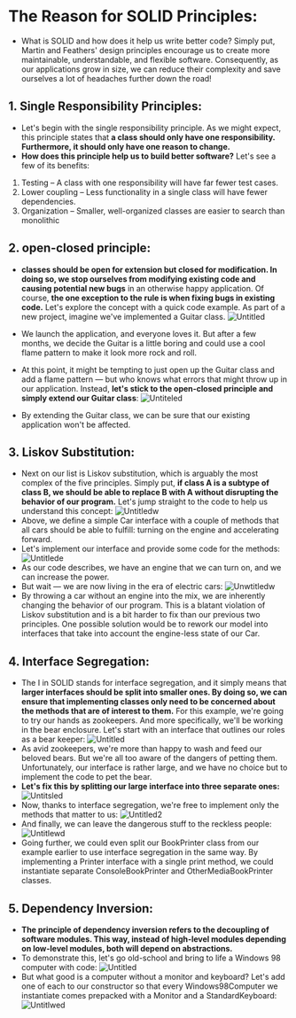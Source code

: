 # The Reason for SOLID Principles:
- What is SOLID and how does it help us write better code? Simply put, Martin and Feathers' design principles encourage us to create more maintainable, understandable, and flexible software. Consequently, as our applications grow in size, we can reduce their complexity and save ourselves a lot of headaches further down the road!

## 1. Single Responsibility Principles:
- Let's begin with the single responsibility principle. As we might expect, this principle states that **a class should only have one responsibility. Furthermore, it should only have one reason to change.**
- **How does this principle help us to build better software?** Let's see a few of its benefits:
1. Testing – A class with one responsibility will have far fewer test cases.
2. Lower coupling – Less functionality in a single class will have fewer dependencies.
3. Organization – Smaller, well-organized classes are easier to search than monolithic

## 2. open-closed principle:
- **classes should be open for extension but closed for modification. In doing so, we stop ourselves from modifying existing code and causing potential new bugs** in an otherwise happy application.
Of course, **the one exception to the rule is when fixing bugs in existing code.**
Let's explore the concept with a quick code example. As part of a new project, imagine we've implemented a Guitar class.
![Untitled](https://github.com/NourhanSaeed707/SOLID-Principles-Java/assets/64387352/4baef784-bbc1-4bd8-a7dc-dac7daeac3f8)

- We launch the application, and everyone loves it. But after a few months, we decide the Guitar is a little boring and could use a cool flame pattern to make it look more rock and roll.
- At this point, it might be tempting to just open up the Guitar class and add a flame pattern — but who knows what errors that might throw up in our application.
Instead, **let's stick to the open-closed principle and simply extend our Guitar class**:
![Untiteled](https://github.com/NourhanSaeed707/SOLID-Principles-Java/assets/64387352/387bb1c1-bdd3-4084-a67d-afc2e8c47b2e)
- By extending the Guitar class, we can be sure that our existing application won't be affected.

## 3. Liskov Substitution:
- Next on our list is Liskov substitution, which is arguably the most complex of the five principles. Simply put, **if class A is a subtype of class B, we should be able to replace B with A without disrupting the behavior of our program.**
Let's jump straight to the code to help us understand this concept:
![Untitledw](https://github.com/NourhanSaeed707/SOLID-Principles-Java/assets/64387352/83b79645-e841-4d41-91ae-deb17a0f750f)
- Above, we define a simple Car interface with a couple of methods that all cars should be able to fulfill: turning on the engine and accelerating forward.
- Let's implement our interface and provide some code for the methods:
![Untitlede](https://github.com/NourhanSaeed707/SOLID-Principles-Java/assets/64387352/784fc83c-f35f-446a-a02a-6ccdafc788c7)
- As our code describes, we have an engine that we can turn on, and we can increase the power.
- But wait — we are now living in the era of electric cars:
![Unwtitledw](https://github.com/NourhanSaeed707/SOLID-Principles-Java/assets/64387352/fd4dc15b-7b97-4e00-9433-25d7b0d9b11d)
- By throwing a car without an engine into the mix, we are inherently changing the behavior of our program. This is a blatant violation of Liskov substitution and is a bit harder to fix than our previous two principles.
One possible solution would be to rework our model into interfaces that take into account the engine-less state of our Car.

## 4. Interface Segregation:
- The I  in SOLID stands for interface segregation, and it simply means that **larger interfaces should be split into smaller ones. By doing so, we can ensure that implementing classes only need to be concerned about the methods that are of interest to them.**
For this example, we're going to try our hands as zookeepers. And more specifically, we'll be working in the bear enclosure.
Let's start with an interface that outlines our roles as a bear keeper:
![Untitled](https://github.com/NourhanSaeed707/SOLID-Principles-Java/assets/64387352/4aeaed32-be68-40ad-bf49-62baabbf3fcd)
- As avid zookeepers, we're more than happy to wash and feed our beloved bears. But we're all too aware of the dangers of petting them. Unfortunately, our interface is rather large, and we have no choice but to implement the code to pet the bear.
- **Let's fix this by splitting our large interface into three separate ones:**
![Untitsled](https://github.com/NourhanSaeed707/SOLID-Principles-Java/assets/64387352/7e0256d2-8d32-4b64-a373-c0a89ca90643)
- Now, thanks to interface segregation, we're free to implement only the methods that matter to us:
![Untitled2](https://github.com/NourhanSaeed707/SOLID-Principles-Java/assets/64387352/510c127c-34d8-4909-821c-01387adcd820)
- And finally, we can leave the dangerous stuff to the reckless people:
![Untitlewd](https://github.com/NourhanSaeed707/SOLID-Principles-Java/assets/64387352/592e453a-6fb0-4d23-8c2f-6a75c8a18933)
- Going further, we could even split our BookPrinter class from our example earlier to use interface segregation in the same way. By implementing a Printer interface with a single print method, we could instantiate separate ConsoleBookPrinter and OtherMediaBookPrinter classes.

## 5. Dependency Inversion:
- **The principle of dependency inversion refers to the decoupling of software modules. This way, instead of high-level modules depending on low-level modules, both will depend on abstractions.**
- To demonstrate this, let's go old-school and bring to life a Windows 98 computer with code:
![Untitled](https://github.com/NourhanSaeed707/SOLID-Principles-Java/assets/64387352/4d154efe-c9fe-482b-a6a1-8a23bf6c60ef)
- But what good is a computer without a monitor and keyboard? Let's add one of each to our constructor so that every Windows98Computer we instantiate comes prepacked with a Monitor and a StandardKeyboard:
![Untitlwed](https://github.com/NourhanSaeed707/SOLID-Principles-Java/assets/64387352/2e66f2f7-63c9-4136-bb49-60e395d11037)








